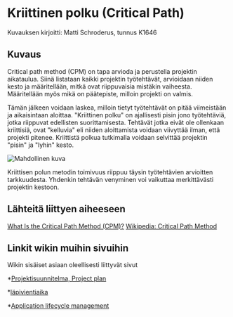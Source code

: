 # Kriittinen polku (Critical Path)

Kuvauksen kirjoitti: Matti Schroderus, tunnus K1646

## Kuvaus

Critical path method (CPM) on tapa arvioda ja perustella projektin aikataulua. 
Siinä listataan kaikki projektin työtehtävät, arvioidaan niiden kesto ja määritellään, mitkä ovat riippuvaisia mistäkin vaiheesta. 
Määritellään myös mikä on päätepiste, milloin projekti on valmis.

Tämän jälkeen voidaan laskea, milloin tietyt työtehtävät on pitää viimeistään ja aikaisintaan aloittaa. 
"Kriittinen polku" on ajallisesti pisin jono työtehtäviä, jotka riippuvat edellisten suorittamisesta. 
Tehtävät jotka eivät ole ollenkaan kriittisiä, ovat "kelluvia" eli niiden aloittamista voidaan viivyttää ilman, että projekti pitenee.
Kriittistä polkua tutkimalla voidaan selvittää projektin "pisin" ja "lyhin" kesto.


![Mahdollinen kuva](https://upload.wikimedia.org/wikipedia/commons/thumb/c/cd/SimpleAONwDrag3.png/800px-SimpleAONwDrag3.png)


Kriittisen polun metodin toimivuus riippuu täysin työtehtävien arvioitten tarkkuudesta. 
Yhdenkin tehtävän venyminen voi vaikuttaa merkittävästi projektin kestoon.


## Lähteitä liittyen aiheeseen

[What Is the Critical Path Method (CPM)?](https://www.smartsheet.com/critical-path-method)
[Wikipedia: Critical Path Method](https://en.wikipedia.org/wiki/Critical_path_method)

## Linkit wikin muihin sivuihin

Wikin sisäiset asiaan oleellisesti liittyvät sivut

*[Projektisuunnitelma, Project plan](https://github.com/JAMKPROJ/TTOS1000-GT0/blob/master/projektisuunnitelma.md)

*[läpivientiaika](https://github.com/JAMKPROJ/TTOS1000-GT0/blob/master/L%C3%A4pivientiaika)

*[Application lifecycle management](https://github.com/JAMKPROJ/TTOS1000-GT0/blob/master/application-lifecycle-management.md) 

 

